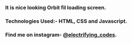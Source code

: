 ### It is nice looking Orbit fil loading screen.

### Technologies Used:- HTML, CSS and Javascript.

### Find me on instagram- [@electrifying_codes][Instagram].

[Instagram]: https://www.instagram.com/electrifying_codes